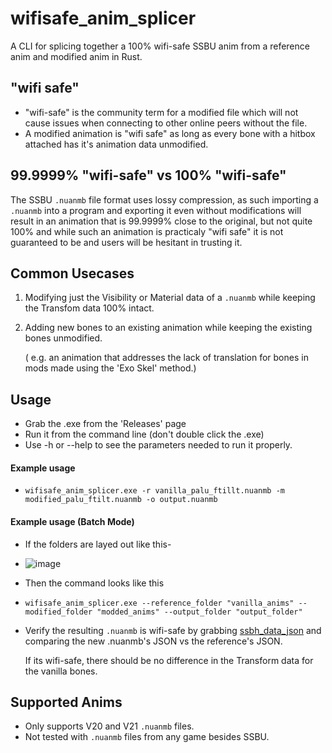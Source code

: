 # wifisafe_anim_splicer
A CLI for splicing together a 100% wifi-safe SSBU anim from a reference anim and modified anim in Rust.

## "wifi safe"
* "wifi-safe" is the community term for a modified file which will not cause issues when connecting to other online peers without the file.
* A modified animation is "wifi safe" as long as every bone with a hitbox attached has it's animation data unmodified.
## 99.9999% "wifi-safe" vs 100% "wifi-safe"
The SSBU `.nuanmb` file format uses lossy compression, as such importing a `.nuanmb` into a program and exporting it even without modifications will result in an animation that is 99.9999% close to the original, but not quite 100% and while such an animation is practicaly "wifi safe" it is not guaranteed to be and users will be hesitant in trusting it.
## Common Usecases
1. Modifying just the Visibility or Material data of a `.nuanmb` while keeping the Transfom data 100% intact.
2. Adding new bones to an existing animation while keeping the existing bones unmodified.

   ( e.g. an animation that addresses the lack of translation for bones in mods made using the 'Exo Skel' method.)

## Usage   
* Grab the .exe from the 'Releases' page
* Run it from the command line (don't double click the .exe)
* Use -h or --help to see the parameters needed to run it properly.
#### Example usage 
* `wifisafe_anim_splicer.exe -r vanilla_palu_ftillt.nuanmb -m modified_palu_ftilt.nuanmb -o output.nuanmb`
#### Example usage (Batch Mode)
* If the folders are layed out like this-
* ![image](https://user-images.githubusercontent.com/77519735/230791951-8129a147-5d58-4d76-871f-c7d55412156d.png)
* Then the command looks like this
* `wifisafe_anim_splicer.exe --reference_folder "vanilla_anims" --modified_folder "modded_anims" --output_folder "output_folder"`
   
* Verify the resulting `.nuanmb` is wifi-safe by grabbing [ssbh_data_json](https://github.com/ultimate-research/ssbh_lib/releases) and comparing the new .nuanmb's JSON vs the reference's JSON.

   If its wifi-safe, there should be no difference in the Transform data for the vanilla bones.
## Supported Anims
* Only supports V20 and V21 `.nuanmb` files.
* Not tested with `.nuanmb` files from any game besides SSBU.
